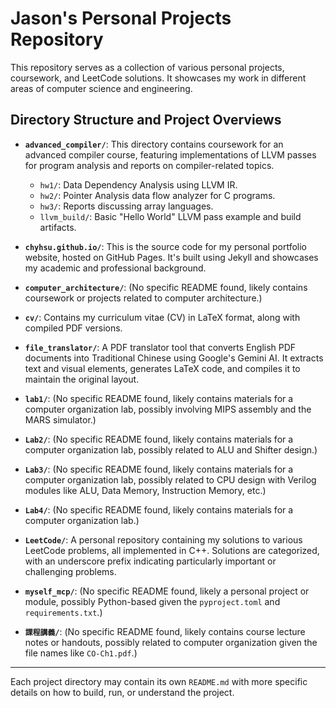 # Jason's Personal Projects Repository

This repository serves as a collection of various personal projects, coursework, and LeetCode solutions. It showcases my work in different areas of computer science and engineering.

## Directory Structure and Project Overviews

-   **`advanced_compiler/`**:
    This directory contains coursework for an advanced compiler course, featuring implementations of LLVM passes for program analysis and reports on compiler-related topics.
    -   `hw1/`: Data Dependency Analysis using LLVM IR.
    -   `hw2/`: Pointer Analysis data flow analyzer for C programs.
    -   `hw3/`: Reports discussing array languages.
    -   `llvm_build/`: Basic "Hello World" LLVM pass example and build artifacts.

-   **`chyhsu.github.io/`**:
    This is the source code for my personal portfolio website, hosted on GitHub Pages. It's built using Jekyll and showcases my academic and professional background.

-   **`computer_architecture/`**:
    (No specific README found, likely contains coursework or projects related to computer architecture.)

-   **`cv/`**:
    Contains my curriculum vitae (CV) in LaTeX format, along with compiled PDF versions.

-   **`file_translator/`**:
    A PDF translator tool that converts English PDF documents into Traditional Chinese using Google's Gemini AI. It extracts text and visual elements, generates LaTeX code, and compiles it to maintain the original layout.

-   **`lab1/`**:
    (No specific README found, likely contains materials for a computer organization lab, possibly involving MIPS assembly and the MARS simulator.)

-   **`Lab2/`**:
    (No specific README found, likely contains materials for a computer organization lab, possibly related to ALU and Shifter design.)

-   **`Lab3/`**:
    (No specific README found, likely contains materials for a computer organization lab, possibly related to CPU design with Verilog modules like ALU, Data Memory, Instruction Memory, etc.)

-   **`Lab4/`**:
    (No specific README found, likely contains materials for a computer organization lab.)

-   **`LeetCode/`**:
    A personal repository containing my solutions to various LeetCode problems, all implemented in C++. Solutions are categorized, with an underscore prefix indicating particularly important or challenging problems.

-   **`myself_mcp/`**:
    (No specific README found, likely a personal project or module, possibly Python-based given the `pyproject.toml` and `requirements.txt`.)

-   **`課程講義/`**:
    (No specific README found, likely contains course lecture notes or handouts, possibly related to computer organization given the file names like `CO-Ch1.pdf`.)

---

Each project directory may contain its own `README.md` with more specific details on how to build, run, or understand the project.
